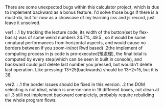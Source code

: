 There are some unexpected bugs within this calculator project, which is due to implement backward as a bonus feature.
I'd solve those bugs if there is a must-do, but for now as a showcase of my learning css and js record, just leave it unsolved.

ver1.:
.1 by tracking the lecture code, its width of the button(set by flex-basis) was of some weird numbers 24.7%, 49.5 , so it would be some unnatural performances from horizontal aspects, and would cause no borders between if you zoom-in(not Rwd based)
.2the implement of computing process in js code is pre-executed(預處理), the final total is computed by every step(which can be seen in built in console), and backward could just delete last number you pressed, but wouldn't delete last operation. Like pressing: 13+25(backwards) should be 13+2=15, but it is 38.

ver2. :
.1 the border issues should be fixed in this version.
.2 the DOM selecting is not ideal, which is one-on-one in 16 different boxes, not clean at all
.3 still not implement backward completely, probably require rebuliding the whole program flows. 